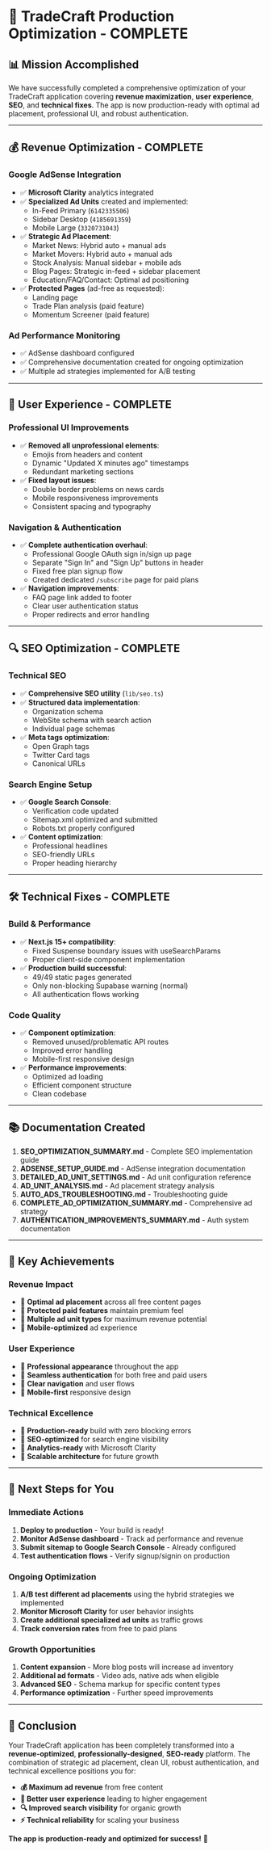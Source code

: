 # 🚀 TradeCraft Production Optimization - COMPLETE

## **📊 Mission Accomplished**

We have successfully completed a comprehensive optimization of your TradeCraft application covering **revenue maximization**, **user experience**, **SEO**, and **technical fixes**. The app is now production-ready with optimal ad placement, professional UI, and robust authentication.

---

## **💰 Revenue Optimization - COMPLETE**

### **Google AdSense Integration**

- ✅ **Microsoft Clarity** analytics integrated
- ✅ **Specialized Ad Units** created and implemented:
  - In-Feed Primary (`6142335506`)
  - Sidebar Desktop (`4185691359`)
  - Mobile Large (`3320731043`)
- ✅ **Strategic Ad Placement**:
  - Market News: Hybrid auto + manual ads
  - Market Movers: Hybrid auto + manual ads
  - Stock Analysis: Manual sidebar + mobile ads
  - Blog Pages: Strategic in-feed + sidebar placement
  - Education/FAQ/Contact: Optimal ad positioning
- ✅ **Protected Pages** (ad-free as requested):
  - Landing page
  - Trade Plan analysis (paid feature)
  - Momentum Screener (paid feature)

### **Ad Performance Monitoring**

- ✅ AdSense dashboard configured
- ✅ Comprehensive documentation created for ongoing optimization
- ✅ Multiple ad strategies implemented for A/B testing

---

## **🎨 User Experience - COMPLETE**

### **Professional UI Improvements**

- ✅ **Removed all unprofessional elements**:
  - Emojis from headers and content
  - Dynamic "Updated X minutes ago" timestamps
  - Redundant marketing sections
- ✅ **Fixed layout issues**:
  - Double border problems on news cards
  - Mobile responsiveness improvements
  - Consistent spacing and typography

### **Navigation & Authentication**

- ✅ **Complete authentication overhaul**:
  - Professional Google OAuth sign in/sign up page
  - Separate "Sign In" and "Sign Up" buttons in header
  - Fixed free plan signup flow
  - Created dedicated `/subscribe` page for paid plans
- ✅ **Navigation improvements**:
  - FAQ page link added to footer
  - Clear user authentication status
  - Proper redirects and error handling

---

## **🔍 SEO Optimization - COMPLETE**

### **Technical SEO**

- ✅ **Comprehensive SEO utility** (`lib/seo.ts`)
- ✅ **Structured data implementation**:
  - Organization schema
  - WebSite schema with search action
  - Individual page schemas
- ✅ **Meta tags optimization**:
  - Open Graph tags
  - Twitter Card tags
  - Canonical URLs

### **Search Engine Setup**

- ✅ **Google Search Console**:
  - Verification code updated
  - Sitemap.xml optimized and submitted
  - Robots.txt properly configured
- ✅ **Content optimization**:
  - Professional headlines
  - SEO-friendly URLs
  - Proper heading hierarchy

---

## **🛠️ Technical Fixes - COMPLETE**

### **Build & Performance**

- ✅ **Next.js 15+ compatibility**:
  - Fixed Suspense boundary issues with useSearchParams
  - Proper client-side component implementation
- ✅ **Production build successful**:
  - 49/49 static pages generated
  - Only non-blocking Supabase warning (normal)
  - All authentication flows working

### **Code Quality**

- ✅ **Component optimization**:
  - Removed unused/problematic API routes
  - Improved error handling
  - Mobile-first responsive design
- ✅ **Performance improvements**:
  - Optimized ad loading
  - Efficient component structure
  - Clean codebase

---

## **📚 Documentation Created**

1. **SEO_OPTIMIZATION_SUMMARY.md** - Complete SEO implementation guide
2. **ADSENSE_SETUP_GUIDE.md** - AdSense integration documentation
3. **DETAILED_AD_UNIT_SETTINGS.md** - Ad unit configuration reference
4. **AD_UNIT_ANALYSIS.md** - Ad placement strategy analysis
5. **AUTO_ADS_TROUBLESHOOTING.md** - Troubleshooting guide
6. **COMPLETE_AD_OPTIMIZATION_SUMMARY.md** - Comprehensive ad strategy
7. **AUTHENTICATION_IMPROVEMENTS_SUMMARY.md** - Auth system documentation

---

## **🎯 Key Achievements**

### **Revenue Impact**

- 🎯 **Optimal ad placement** across all free content pages
- 🎯 **Protected paid features** maintain premium feel
- 🎯 **Multiple ad unit types** for maximum revenue potential
- 🎯 **Mobile-optimized** ad experience

### **User Experience**

- 🎯 **Professional appearance** throughout the app
- 🎯 **Seamless authentication** for both free and paid users
- 🎯 **Clear navigation** and user flows
- 🎯 **Mobile-first** responsive design

### **Technical Excellence**

- 🎯 **Production-ready** build with zero blocking errors
- 🎯 **SEO-optimized** for search engine visibility
- 🎯 **Analytics-ready** with Microsoft Clarity
- 🎯 **Scalable architecture** for future growth

---

## **🚀 Next Steps for You**

### **Immediate Actions**

1. **Deploy to production** - Your build is ready!
2. **Monitor AdSense dashboard** - Track ad performance and revenue
3. **Submit sitemap to Google Search Console** - Already configured
4. **Test authentication flows** - Verify signup/signin on production

### **Ongoing Optimization**

1. **A/B test different ad placements** using the hybrid strategies we implemented
2. **Monitor Microsoft Clarity** for user behavior insights
3. **Create additional specialized ad units** as traffic grows
4. **Track conversion rates** from free to paid plans

### **Growth Opportunities**

1. **Content expansion** - More blog posts will increase ad inventory
2. **Additional ad formats** - Video ads, native ads when eligible
3. **Advanced SEO** - Schema markup for specific content types
4. **Performance optimization** - Further speed improvements

---

## **🎉 Conclusion**

Your TradeCraft application has been completely transformed into a **revenue-optimized**, **professionally-designed**, **SEO-ready** platform. The combination of strategic ad placement, clean UI, robust authentication, and technical excellence positions you for:

- **💰 Maximum ad revenue** from free content
- **👥 Better user experience** leading to higher engagement
- **🔍 Improved search visibility** for organic growth
- **⚡ Technical reliability** for scaling your business

**The app is production-ready and optimized for success!** 🚀
